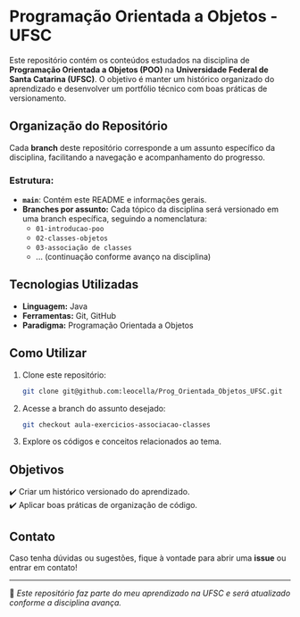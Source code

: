 # Programação Orientada a Objetos - UFSC

Este repositório contém os conteúdos estudados na disciplina de **Programação Orientada a Objetos (POO)** na **Universidade Federal de Santa Catarina (UFSC)**. O objetivo é manter um histórico organizado do aprendizado e desenvolver um portfólio técnico com boas práticas de versionamento.

## Organização do Repositório

Cada **branch** deste repositório corresponde a um assunto específico da disciplina, facilitando a navegação e acompanhamento do progresso.

### Estrutura:
- **`main`**: Contém este README e informações gerais.
- **Branches por assunto:** Cada tópico da disciplina será versionado em uma branch específica, seguindo a nomenclatura:
  - `01-introducao-poo`
  - `02-classes-objetos`
  - `03-associação de classes`
  - ... (continuação conforme avanço na disciplina)

## Tecnologias Utilizadas
- **Linguagem:** Java
- **Ferramentas:** Git, GitHub
- **Paradigma:** Programação Orientada a Objetos

## Como Utilizar
1. Clone este repositório:
   ```sh
   git clone git@github.com:leocella/Prog_Orientada_Objetos_UFSC.git
   ```
2. Acesse a branch do assunto desejado:
   ```sh
   git checkout aula-exercicios-associacao-classes 
   ```
3. Explore os códigos e conceitos relacionados ao tema.

## Objetivos
✔️ Criar um histórico versionado do aprendizado.  
✔️ Aplicar boas práticas de organização de código.  

## Contato
Caso tenha dúvidas ou sugestões, fique à vontade para abrir uma **issue** ou entrar em contato!

---
📌 *Este repositório faz parte do meu aprendizado na UFSC e será atualizado conforme a disciplina avança.*
